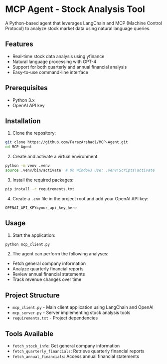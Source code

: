 # MCP Agent - Stock Analysis Tool

A Python-based agent that leverages LangChain and MCP (Machine Control Protocol) to analyze stock market data using natural language queries.

## Features

- Real-time stock data analysis using yfinance
- Natural language processing with GPT-4
- Support for both quarterly and annual financial analysis
- Easy-to-use command-line interface

## Prerequisites

- Python 3.x
- OpenAI API key

## Installation

1. Clone the repository:

```bash
git clone https://github.com/FarazArshad1/MCP-Agent.git
cd MCP-Agent
```

2. Create and activate a virtual environment:

```bash
python -m venv .venv
source .venv/bin/activate  # On Windows use: .venv\Scripts\activate
```

3. Install the required packages:

```bash
pip install -r requirements.txt
```

4. Create a `.env` file in the project root and add your OpenAI API key:

```
OPENAI_API_KEY=your_api_key_here
```

## Usage

1. Start the application:

```bash
python mcp_client.py
```

2. The agent can perform the following analyses:

- Fetch general company information
- Analyze quarterly financial reports
- Review annual financial statements
- Track revenue changes over time

## Project Structure

- `mcp_client.py` - Main client application using LangChain and OpenAI
- `mcp_server.py` - Server implementing stock analysis tools
- `requirements.txt` - Project dependencies

## Tools Available

- `fetch_stock_info`: Get general company information
- `fetch_quarterly_financials`: Retrieve quarterly financial reports
- `fetch_annual_financials`: Access annual financial statements
